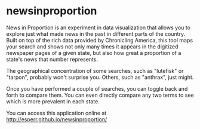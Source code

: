 # newsinproportion
News in Proportion is an experiment in data visualization that allows you to explore just what made news in the past in different parts of the country. Built on top of the rich data provided by Chronicling America, this tool maps your search and shows not only many times it appears in the digitized newspaper pages of a given state, but also how great a proportion of a state's news that number represents.

The geographical concentration of some searches, such as "lutefisk" or "tarpon", probably won't surprise you. Others, such as "anthrax", just might.

Once you have performed a couple of searches, you can toggle back and forth to compare them. You can even directly compare any two terms to see which is more prevalent in each state.

You can access this application online at http://esperr.github.io/newsinproportion/
